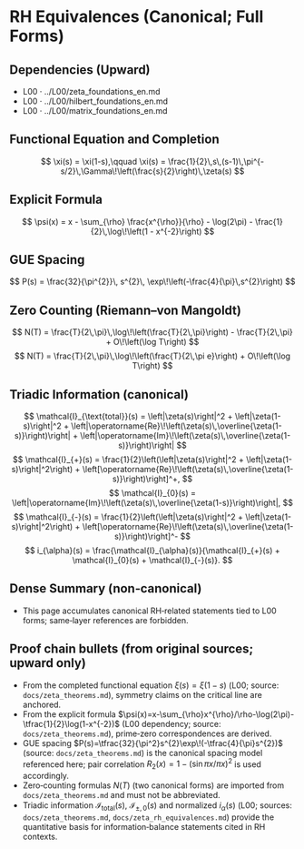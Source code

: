 # RH Equivalences (Canonical; Full Forms)

## Dependencies (Upward)
- L00 · ../L00/zeta_foundations_en.md
- L00 · ../L00/hilbert_foundations_en.md
- L00 · ../L00/matrix_foundations_en.md

## Functional Equation and Completion
$$
\xi(s) = \xi(1-s),\qquad \xi(s) = \frac{1}{2}\,s\,(s-1)\,\pi^{-s/2}\,\Gamma\!\left(\frac{s}{2}\right)\,\zeta(s)
$$

## Explicit Formula
$$
\psi(x) = x - \sum_{\rho} \frac{x^{\rho}}{\rho} - \log(2\pi) - \frac{1}{2}\,\log\!\left(1 - x^{-2}\right)
$$

## GUE Spacing
$$
P(s) = \frac{32}{\pi^{2}}\, s^{2}\, \exp\!\left(-\frac{4}{\pi}\,s^{2}\right)
$$

## Zero Counting (Riemann–von Mangoldt)
$$
N(T) = \frac{T}{2\,\pi}\,\log\!\left(\frac{T}{2\,\pi}\right) - \frac{T}{2\,\pi} + O\!\left(\log T\right)
$$
$$
N(T) = \frac{T}{2\,\pi}\,\log\!\left(\frac{T}{2\,\pi e}\right) + O\!\left(\log T\right)
$$

## Triadic Information (canonical)
$$
\mathcal{I}_{\text{total}}(s) = \left|\zeta(s)\right|^2 + \left|\zeta(1-s)\right|^2 + \left|\operatorname{Re}\!\left(\zeta(s)\,\overline{\zeta(1-s)}\right)\right| + \left|\operatorname{Im}\!\left(\zeta(s)\,\overline{\zeta(1-s)}\right)\right|
$$
$$
\mathcal{I}_{+}(s) = \frac{1}{2}\left(\left|\zeta(s)\right|^2 + \left|\zeta(1-s)\right|^2\right) + \left[\operatorname{Re}\!\left(\zeta(s)\,\overline{\zeta(1-s)}\right)\right]^+,
$$
$$
\mathcal{I}_{0}(s) = \left|\operatorname{Im}\!\left(\zeta(s)\,\overline{\zeta(1-s)}\right)\right|,
$$
$$
\mathcal{I}_{-}(s) = \frac{1}{2}\left(\left|\zeta(s)\right|^2 + \left|\zeta(1-s)\right|^2\right) + \left[\operatorname{Re}\!\left(\zeta(s)\,\overline{\zeta(1-s)}\right)\right]^-
$$
$$
i_{\alpha}(s) = \frac{\mathcal{I}_{\alpha}(s)}{\mathcal{I}_{+}(s) + \mathcal{I}_{0}(s) + \mathcal{I}_{-}(s)}.
$$

## Dense Summary (non‑canonical)
- This page accumulates canonical RH‑related statements tied to L00 forms; same‑layer references are forbidden.

## Proof chain bullets (from original sources; upward only)
- From the completed functional equation $\xi(s)=\xi(1-s)$ (L00; source: `docs/zeta_theorems.md`), symmetry claims on the critical line are anchored.
- From the explicit formula $\psi(x)=x-\sum_{\rho}x^{\rho}/\rho-\log(2\pi)-\tfrac{1}{2}\log(1-x^{-2})$ (L00 dependency; source: `docs/zeta_theorems.md`), prime‑zero correspondences are derived.
- GUE spacing $P(s)=\tfrac{32}{\pi^2}s^{2}\exp\!(-\tfrac{4}{\pi}s^{2})$ (source: `docs/zeta_theorems.md`) is the canonical spacing model referenced here; pair correlation $R_{2}(x)=1-(\sin \pi x / \pi x)^{2}$ is used accordingly.
- Zero‑counting formulas $N(T)$ (two canonical forms) are imported from `docs/zeta_theorems.md` and must not be abbreviated.
- Triadic information $\mathcal{I}_{\text{total}}(s),\ \mathcal{I}_{\pm,0}(s)$ and normalized $i_{\alpha}(s)$ (L00; sources: `docs/zeta_theorems.md`, `docs/zeta_rh_equivalences.md`) provide the quantitative basis for information‑balance statements cited in RH contexts.
